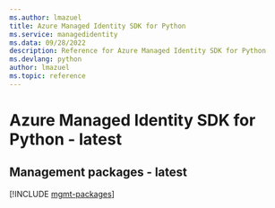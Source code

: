 ```yaml
---
ms.author: lmazuel
title: Azure Managed Identity SDK for Python
ms.service: managedidentity
ms.data: 09/28/2022
description: Reference for Azure Managed Identity SDK for Python
ms.devlang: python
author: lmazuel
ms.topic: reference
---
```

# Azure Managed Identity SDK for Python - latest

## Management packages - latest
[!INCLUDE [mgmt-packages](managed-identity-mgmt-index.md)]